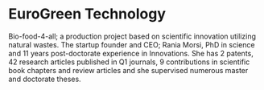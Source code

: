 # EuroGreen Technology
 Bio-food-4-all; a production project based on scientific innovation utilizing natural wastes. The startup founder and CEO; Rania Morsi, PhD in science and 11 years post-doctorate experience in Innovations. She has 2 patents, 42 research articles published in Q1 journals, 9 contributions in scientific book chapters and review articles and she supervised numerous master and doctorate theses. 
